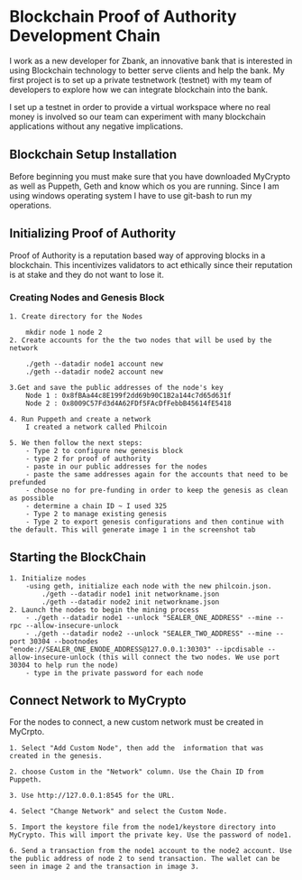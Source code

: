 # Blockchain Proof of Authority Development Chain

I work as a new developer for Zbank, an innovative bank that is interested in using Blockchain technology to better serve clients and help the bank. My first project is to set up a private testnetwork (testnet) with my team of developers to explore how we can integrate blockchain into the bank. 

I set up a testnet in order to provide a virtual workspace where no real money is involved so our team can experiment with many blockchain applications without any negative implications.

## Blockchain Setup Installation 

Before beginning you must make sure that you have downloaded MyCrypto as well as Puppeth, Geth and know which os you are running. Since I am using windows operating system I have to use git-bash to run my operations. 

## Initializing Proof of Authority 

Proof of Authority is a reputation based way of approving blocks in a blockchain. This incentivizes validators to act ethically since their reputation is at stake and they do not want to lose it. 

### Creating Nodes and Genesis Block
    1. Create directory for the Nodes

        mkdir node 1 node 2
    2. Create accounts for the the two nodes that will be used by the network

        ./geth --datadir node1 account new
        ./geth --datadir node2 account new

    3.Get and save the public addresses of the node's key
        Node 1 : 0x8fBAa44c8E199f2dd69b90C1B2a144c7d65d631f
        Node 2 : 0x8009C57Fd3d4A62FDf5FAcDfFebbB45614fE5418

    4. Run Puppeth and create a network 
        I created a network called Philcoin
    
    5. We then follow the next steps:
        - Type 2 to configure new genesis block
        - type 2 for proof of authority 
        - paste in our public addresses for the nodes
        - paste the same addresses again for the accounts that need to be prefunded
        - choose no for pre-funding in order to keep the genesis as clean as possible 
        - determine a chain ID ~ I used 325
        - Type 2 to manage existing genesis
        - Type 2 to export genesis configurations and then continue with the default. This will generate image 1 in the screenshot tab
    
## Starting the BlockChain 
    1. Initialize nodes
        -using geth, initialize each node with the new philcoin.json.
            ./geth --datadir node1 init networkname.json
            ./geth --datadir node2 init networkname.json
    2. Launch the nodes to begin the mining process 
        - ./geth --datadir node1 --unlock "SEALER_ONE_ADDRESS" --mine --rpc --allow-insecure-unlock
        - ./geth --datadir node2 --unlock "SEALER_TWO_ADDRESS" --mine --port 30304 --bootnodes "enode://SEALER_ONE_ENODE_ADDRESS@127.0.0.1:30303" --ipcdisable --allow-insecure-unlock (this will connect the two nodes. We use port 30304 to help run the node)
        - type in the private password for each node 

## Connect Network to MyCrypto 
For the nodes to connect, a new custom network must be created in MyCrpto.

    1. Select "Add Custom Node", then add the  information that was created in the genesis.

    2. choose Custom in the "Network" column. Use the Chain ID from Puppeth.

    3. Use http://127.0.0.1:8545 for the URL.

    4. Select "Change Network" and select the Custom Node.

    5. Import the keystore file from the node1/keystore directory into MyCrypto. This will import the private key. Use the password of node1.

    6. Send a transaction from the node1 account to the node2 account. Use the public address of node 2 to send transaction. The wallet can be seen in image 2 and the transaction in image 3. 
    






